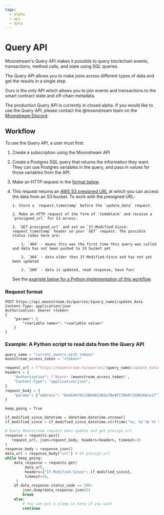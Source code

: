 ```yaml
---
tags:
  - alpha
  - api
  - data
---
```


# Query API

Moonstream's Query API makes it possible to query blockchain events, transactions, method calls, and state using SQL queries.

The Query API allows you to make joins across different types of data and get the results in a single step.

Ours is the only API which allows you to join events and transactions to the smart contract state and off-chain metadata.

The production Query API is currently in closed alpha. If you would like to use the Query API, please contact the @moonstream team on the [Moonstream Discord](https://discord.gg/w7wrqrAswq).

## Workflow

To use the Query API, a user must first:

1.  Create a subscription using the Moonstream API

2.  Create a Postgres SQL query that returns the information they want. They can use Postgres variables
    in the query, and pass in values for those variables from the API.

3.  Make an HTTP request in the [format below](#request-format).

4.  This request returns an [AWS S3 presigned URL](https://docs.aws.amazon.com/AmazonS3/latest/userguide/ShareObjectPreSignedURL.html) at which you can access the data from an S3 bucket.
    To work with the presigned URL:

        1. Store a `request_timestamp` before the `update_data` request.

        2. Make an HTTP request of the form of `Codeblock` and receive a `presigned_url` for S3 access.

        3. `GET presigned_url` and set an `If-Modified-Since: request_timestamp` header on your `GET` request. The possible status codes here are:

            1. `404` - means this was the first time this query was called and data has not been pushed to S3 bucket yet

            2. `304` - data older then If-Modified-Since and has not yet been updated

            3. `200` - data is updated, read response, have fun!

    See the [example below for a Python implementation of this workflow](#example-a-python-script-to-read-data-from-the-query-api).

### Request format

```
POST https://api.moonstream.to/queries/{query_name}/update_data
Content-Type: application/json
Authorization: bearer <token>
{
    "params": {
        "<variable name>": "<variable value>"
    }
}
```

### Example: A Python script to read data from the Query API

```python
query_name = "current_owners_with_tokens"
moonstream_access_token = "<token>"

request_url = f"https://moonstream.to/queries/{query_name}/update_data"
headers = {
    "Authorization": f"Bearer {moonstream_access_token}",
    "Content-Type": "application/json",
}
request_body = {
    "params": {"address": "0xdC0479CC5BbA033B3e7De9F178607150B3AbCe1f"}
}

keep_going = True

if_modified_since_datetime = datetime.datetime.utcnow()
if_modified_since = if_modified_since_datetime.strftime("%a, %d %b %Y %H:%M:%S GMT")

# Query Moonstream request data update and get presign_url
response = requests.post(
   request_url, json=request_body, headers=headers, timeout=10
)
response_body = response.json()
data_url = response_body["url"] # S3 presign_url
while keep_going:
    data_response = requests.get(
         data_url,
         headers={"If-Modified-Since": if_modified_since},
         timeout=10,
     )
    if data_response.status_code == 200:
        json.dump(data_response.json())
        break
    else:
        # You can put a sleep in here if you want
        continue
```
